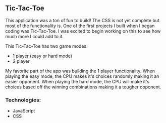 ## Tic-Tac-Toe

This application was a ton of fun to build! The CSS is not yet complete but most of the functionality is. One of the first projects I built when I began coding was Tic-Tac-Toe. I was excited to begin working on this to see how much more I could add to it.

This Tic-Tac-Toe has two game modes:
- 1 player (easy or hard mode)
- 2 player

My favorite part of the app was building the 1 player functionality. When playing the easy mode, the CPU makes it's choices randomly making it an easier opponent. When playing the hard mode, the CPU will make it's choices based off the winning combinations making it a tougher opponent.

### Technologies:
- JavaScript
- CSS